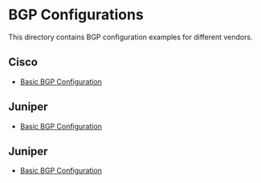 
# BGP Configurations

This directory contains BGP configuration examples for different vendors.

## Cisco
- [Basic BGP Configuration](./Cisco/bgp_basic_config.txt)

## Juniper
- [Basic BGP Configuration](./Juniper/bgp_basic_config.txt)


## Juniper
- [Basic BGP Configuration](./Juniper/bgp_basic_config.txt)

